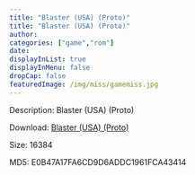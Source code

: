 ```yaml
---
title: "Blaster (USA) (Proto)"
title: "Blaster (USA) (Proto)"
author: 
categories: ["game","rom"]
date: 
displayInList: true
displayInMenu: false
dropCap: false
featuredImage: /img/miss/gamemiss.jpg
---
```


Description: Blaster (USA) (Proto)

Download: <a href="https://kknackGearCT.ctfile.com/fs/2629127-327667687" target = "_blank" rel = "nofollow" > Blaster (USA) (Proto)</a>

Size: 16384

MD5: E0B47A17FA6CD9D6ADDC1961FCA43414

